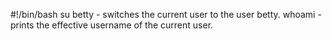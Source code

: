#!/bin/bash
su betty - switches the current user to the user betty.
whoami - prints the effective username of the current user.
